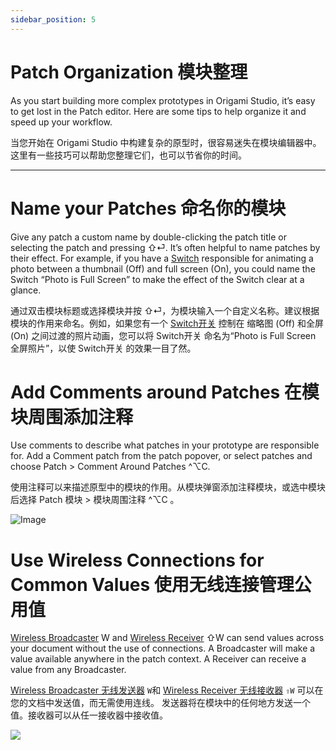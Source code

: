 ```yaml
---
sidebar_position: 5
---
```


# Patch Organization 模块整理

As you start building more complex prototypes in Origami Studio, it’s easy to get lost in the Patch editor. Here are some tips to help organize it and speed up your workflow.

当您开始在 Origami Studio 中构建复杂的原型时，很容易迷失在模块编辑器中。这里有一些技巧可以帮助您整理它们，也可以节省你的时间。

------

# Name your Patches 命名你的模块

Give any patch a custom name by double-clicking the patch title or selecting the patch and pressing ⇧⏎. It’s often helpful to name patches by their effect. For example, if you have a [Switch](../Utility/Switch) responsible for animating a photo between a thumbnail (Off) and full screen (On), you could name the Switch “Photo is Full Screen” to make the effect of the Switch clear at a glance.

通过双击模块标题或选择模块并按  ⇧⏎，为模块输入一个自定义名称。建议根据模块的作用来命名。例如，如果您有一个 [Switch开关](../Utility/Switch) 控制在 缩略图 (Off) 和全屏 (On) 之间过渡的照片动画，您可以将 Switch开关 命名为“Photo is Full Screen 全屏照片”，以使 Switch开关 的效果一目了然。

# Add Comments around Patches 在模块周围添加注释

Use comments to describe what patches in your prototype are responsible for. Add a Comment patch from the patch popover, or select patches and choose  Patch > Comment Around Patches ^⌥C.

使用注释可以来描述原型中的模块的作用。从模块弹窗添加注释模块，或选中模块后选择 Patch 模块 > 模块周围注释 ^⌥C 。

![Image](https://origami.design/public/images/docs/patchOrganization-comments.png)

# Use Wireless Connections for Common Values 使用无线连接管理公用值

[Wireless Broadcaster](../Utility/Variable%20Broadcaster) W and [Wireless Receiver](../Utility/Variable%20Receiver) ⇧W can send values across your document without the use of connections. A Broadcaster will make a value available anywhere in the patch context. A Receiver can receive a value from any Broadcaster.

[Wireless Broadcaster 无线发送器](../Utility/Variable%20Broadcaster) `W`和 [Wireless Receiver 无线接收器](../Utility/Variable%20Receiver) `⇧W` 可以在您的文档中发送值，而无需使用连线。 发送器将在模块中的任何地方发送一个值。接收器可以从任一接收器中接收值。

![](https://origami.design/public/images/docs/patchOrganization-wireless.png)

